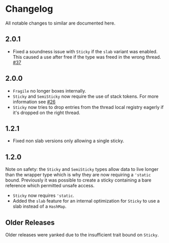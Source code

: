 # Changelog

All notable changes to similar are documented here.

## 2.0.1

* Fixed a soundness issue with `Sticky` if the `slab` variant was enabled.
  This caused a use after free if the type was freed in the wrong thread.
  [#37](https://github.com/mitsuhiko/fragile/pull/37)

## 2.0.0

* `Fragile` no longer boxes internally.
* `Sticky` and `SemiSticky` now require the use of stack tokens.
  For more information see [#26](https://github.com/mitsuhiko/fragile/issues/26)
* `Sticky` now tries to drop entries from the thread local registry eagerly
  if it's dropped on the right thread.

## 1.2.1

* Fixed non slab versions only allowing a single sticky.

## 1.2.0

Note on safety: the `Sticky` and `SemiSticky` types allow data to live
longer than the wrapper type which is why they are now requiring a `'static`
bound.  Previously it was possible to create a sticky containing a bare
reference which permitted unsafe access.

* `Sticky` now requires `'static`.
* Added the `slab` feature for an internal optimization for `Sticky` to use
  a slab instead of a `HashMap`.

## Older Releases

Older releases were yanked due to the insufficient trait bound on `Sticky`.
